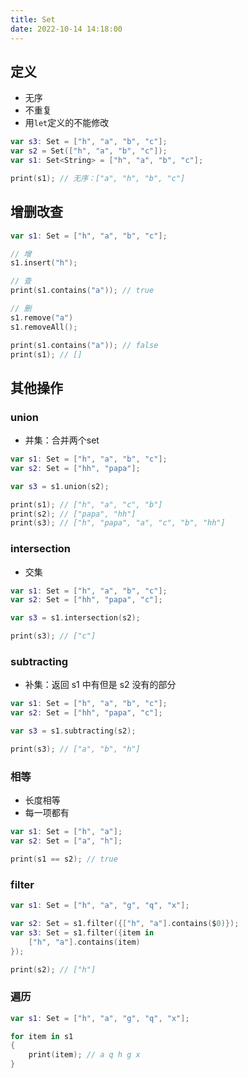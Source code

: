 ```yaml
---
title: Set
date: 2022-10-14 14:18:00
---
```

## 定义
* 无序
* 不重复
* 用`let`定义的不能修改
```swift
var s3: Set = ["h", "a", "b", "c"];
var s2 = Set(["h", "a", "b", "c"]);
var s1: Set<String> = ["h", "a", "b", "c"];

print(s1); // 无序：["a", "h", "b", "c"]
```
## 增删改查
```swift
var s1: Set = ["h", "a", "b", "c"];

// 增
s1.insert("h");

// 查
print(s1.contains("a")); // true

// 删
s1.remove("a")
s1.removeAll();

print(s1.contains("a")); // false
print(s1); // []
```

## 其他操作
### union
* 并集：合并两个set
```swift
var s1: Set = ["h", "a", "b", "c"];
var s2: Set = ["hh", "papa"];

var s3 = s1.union(s2);

print(s1); // ["h", "a", "c", "b"]
print(s2); // ["papa", "hh"]
print(s3); // ["h", "papa", "a", "c", "b", "hh"]
```
### intersection
* 交集
```swift
var s1: Set = ["h", "a", "b", "c"];
var s2: Set = ["hh", "papa", "c"];

var s3 = s1.intersection(s2);

print(s3); // ["c"]
```
### subtracting
* 补集：返回 s1 中有但是 s2 没有的部分
```swift
var s1: Set = ["h", "a", "b", "c"];
var s2: Set = ["hh", "papa", "c"];

var s3 = s1.subtracting(s2);

print(s3); // ["a", "b", "h"]
```
### 相等
* 长度相等
* 每一项都有
```swift
var s1: Set = ["h", "a"];
var s2: Set = ["a", "h"];

print(s1 == s2); // true
```
### filter
```swift
var s1: Set = ["h", "a", "g", "q", "x"];

var s2: Set = s1.filter({["h", "a"].contains($0)});
var s3: Set = s1.filter({item in
    ["h", "a"].contains(item)
});

print(s2); // ["h"]
```
### 遍历
```swift
var s1: Set = ["h", "a", "g", "q", "x"];

for item in s1
{
    print(item); // a q h g x
}
```
